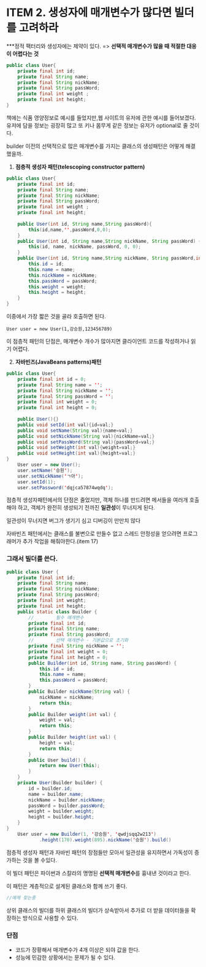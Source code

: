 # ITEM 2. 생성자에 매개변수가 많다면 빌더를 고려하라
***정적 팩터리와 생성자에는 제약이 있다. => **선택적 매개변수가 많을 때 적절한 대응이 어렵다는 것**

```java
public class User{
    private final int id;
    private final String name;
    private final String nickName;
    private final String passWord;
    private final int weight ;
    private final int height;
}
```
책에는 식품 영양정보로 예시를 들었지만,웹 사이트의 유저에 관한 예시를 들어보겠다.
유저에 담을 정보는 굉장히 많고 또 키나 몸무게 같은 정보는 유저가 optional로 줄 것이다.

builder 이전의 선택적으로 많은 매개변수를 가지는 클래스의 생성패턴은 어떻게 해결했을까.
1. **점층적 생성자 패턴(telescoping constructor pattern)**
```java
public class User{
    private final int id;
    private final String name;
    private final String nickName;
    private final String passWord;
    private final int weight ;
    private final int height;
    
    public User(int id, String name,String passWord){
        this(id,name,'',passWord,0,0);
    }
    public User(int id, String name,String nickName, String passWord) {
        this(id, name, nickName, passWord, 0, 0);
    }
    public User(int id, String name,String nickName, String passWord,int weight, int height){
        this.id = id;
        this.name = name;
        this.nickName = nickName;
        this.passWord = passWord;
        this.weight = weight;
        this.height = height;    
    }
}
```

이중에서 가장 짧은 것을 골라 호출하면 된다.

``User user = new User(1,강승원,123456789)``

이 점층적 패턴의 단점은, 매개변수 개수가 많아지면 클라이언트 코드를 작성하거나 읽기 어렵다.

2. **자바빈즈(JavaBeans patterns)패턴**
```java
public class User{
    private final int id = 0;
    private final String name = '';
    private final String nickName = '';
    private final String passWord = '';
    private final int weight = 0;
    private final int height = 0;
    
    public User(){}
    public void setId(int val){id=val;}
    public void setName(String val){name=val;}
    public void setNickName(String val){nickName=val;}
    public void setPassWord(String val){passWord=val;}
    public void setWeight(int val){weight=val;}
    public void setHeight(int val){height=val;}
}
    User user = new User();
    user.setName('승원');
    user.setNickName('ㄱ아');
    user.setId(1);
    user.setPassword('dqjca57874wqdq');    
```
점층적 생성자패턴에서의 단점은 줄었지만,
객체 하나를 만드려면 메서들을 여러개 호출해야 하고, 객체가 완전히 생성되기 전까진 **일관성**이 무너지게 된다.

일관성이 무너지면 버그가 생기기 심고 디버깅이 만만치 않다

자바빈즈 패턴에서는 클래스를 불변으로 만들수 없고 스레드 안정성을 얻으려면 프로그래머가 추가 작업을 해줘야한다.(item 17)

### 그래서 빌더를 쓴다.

```java
public class User {
    private final int id;
    private final String name;
    private final String nickName;
    private final String passWord;
    private final int weight;
    private final int height;
    public static class Builder {
        //        필수 매개변수
        private final int id;
        private final String name;
        private final String passWord;
        //        선택 매개변수 - 기본값으로 초기화
        private final String nickName = '';
        private final int weight = 0;
        private final int height = 0;
        public Builder(int id, String name, String passWord) {
            this.id = id;
            this.name = name;
            this.passWord = passWord;
        }
        public Builder nickName(String val) {
            nickName = nickName;
            return this;
        }
        public Builder weight(int val) {
            weight = val;
            return this;
        }
        public Builder height(int val) {
            height = val;
            return this;
        }
        public User build() {
            return new User(this);
        }
    }
    private User(Builder builder) {
        id = builder.id;
        name = builder.name;
        nickName = builder.nickName;
        passWord = builder.passWord;
        weight = builder.weight;
        height = builder.height;
    }
}
    User user = new Builder(1, '강승원', 'qwdjsqq2w213')
            .height(170).weight(895).nickName('승원').build()
```
점층적 생성자 패턴과 자바빈 패턴의 장점들만 모아서 일관성을 유지하면서 가독성이 증가하는 것을 볼 수있다.

이 빌더 패턴은 파이썬과 스칼라의 명명된 **선택적 매개변수**를 흉내낸 것이라고 한다.

이 패턴은 계층적으로 설계된 클래스와 함께 쓰기 좋다.

```java
//예제 찾는중
```

상위 클래스의 빌더를 하위 클래스의 빌더가 상속받아서 추가로 더 받을 데이터들을 확장하는 방식으로 사용할 수 있다.

### 단점
- 코드가 장황해서 매개변수가 4개 이상은 되야 값을 한다.
- 성능에 민감한 상황에서는 문제가 될 수 있다.
